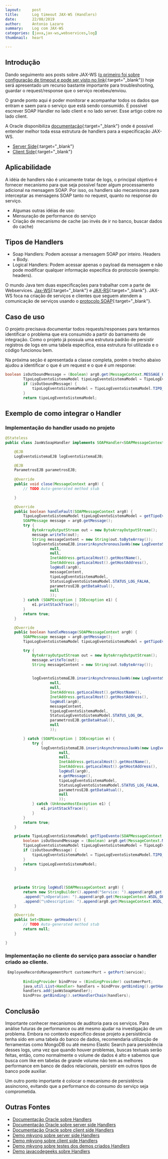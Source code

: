```yaml
---
layout:     post
title:      Log timeout JAX-WS (Handlers)
date:       22/08/2019
author:     Antonio Lazaro
summary:    Log com JAX-WS
categories: [java,jax-ws,webservices,log]
thumbnail:  heart

---
```


## Introdução


Dando seguimento aos posts sobre JAX-WS ([o primeiro foi sobre configuração de timeout e pode ser visto no link](https://antoniolazaro.dev/java/jax-ws/webservices/2019/05/20/timeout-jax-ws.html){:target="_blank"}) hoje será apresentado um recurso bastante importante para troubleshooting, guardar o request/response que o serviço recebeu/enviou.

O grande ponto aqui é poder monitorar e acompanhar todos os dados que entram e saem para o serviço que está sendo consumido. É possível escrever SOAP Handler no lado client e no lado server. Esse artigo cobre no lado client. 

A Oracle disponibiliza [documentação](https://docs.oracle.com/cd/E13222_01/wls/docs103/webserv_adv/handlers.html){:target="_blank"} onde é possível entender melhor toda essa estrutura de handlers para a especificação JAX-WS. 
* [Server Side](https://docs.oracle.com/cd/E13222_01/wls/docs103/webserv_adv/handlers.html#wp265142){:target="_blank"}
* [Client Side](https://docs.oracle.com/cd/E13222_01/wls/docs103/webserv_adv/handlers.html#wp267850){:target="_blank"}


## Aplicabilidade

A idéia de handlers não é unicamente tratar de logs, o principal objetivo é fornecer mecanismo para que seja possível fazer algum processamento adicional na mensagem SOAP. Por isso, os handlers são mecanismos para interceptar as mensagens SOAP tanto no request, quanto no response do serviço.

* Algumas outras idéias de uso:
* Mensuração de performance do serviço
* Criação de mecanismo de cache (ao invés de ir no banco, buscar dados do cache)

## Tipos de Handlers

* Soap Handlers: Podem acessar a mensagem SOAP por inteiro. Headers + Body.
* Logical Handlers: Podem acessar apenas o payload da mensagem e não pode modificar qualquer informação especifica do protocolo (exemplo: headers).


O mundo Java tem duas especificações para trabalhar com a parte de Webservices. [Jax-WS](https://docs.oracle.com/javaee/6/tutorial/doc/bnayl.html){:target="_blank"} e [JAX-RS](https://docs.oracle.com/javaee/6/tutorial/doc/giepu.html){:target="_blank"}. JAX-WS foca na criação de serviços e clientes que seguem atendem a comunicação de serviços usando o [protocolo SOAP](https://searchmicroservices.techtarget.com/definition/SOAP-Simple-Object-Access-Protocol){:target="_blank"}.


## Caso de uso

O projeto precisava documentar todos requests/responses para tentarmos identificar o problema que era consumido a partir do barramento de integração. Como o projeto já possuía uma estrutura padrão de persistir registros de logs em uma tabela específica, essa estrutura foi utilizada e o código funcionou bem.

Na próxima seção é apresentada a classe completa, porém o trecho abaixo ajudou a identificar o que é um request e o que é um response:

```java
boolean isOutboundMessage = (Boolean) arg0.get(MessageContext.MESSAGE_OUTBOUND_PROPERTY);
		TipoLogEventoSistemaModel tipoLogEventoSistemaModel = TipoLogEventoSistemaModel.TIPO_SAIDA_MENSAGENS_SOAP;
		if (isOutboundMessage) {
			tipoLogEventoSistemaModel = TipoLogEventoSistemaModel.TIPO_ENTRADA_MENSAGENS_SOAP;
		}
		return tipoLogEventoSistemaModel;
```


## Exemplo de como integrar o Handler

### Implementação do handler usado no projeto

```java
@Stateless
public class JaxWsSoapHandler implements SOAPHandler<SOAPMessageContext> {

	@EJB
	LogEventoSistemaEJB logEventoSistemaEJB;

	@EJB
	ParametrosEJB parametrosEJB;
	
	@Override
	public void close(MessageContext arg0) {
		// TODO Auto-generated method stub

	}

	@Override
	public boolean handleFault(SOAPMessageContext arg0) {
		TipoLogEventoSistemaModel tipoLogEventoSistemaModel = getTipoEvento(arg0);
		SOAPMessage message = arg0.getMessage();
		try {
			ByteArrayOutputStream out = new ByteArrayOutputStream();
			message.writeTo(out);
			String messageContent = new String(out.toByteArray());
			logEventoSistemaEJB.inserirAsynchronousJaxWs(new LogEventoSistemaModel(
					null,
					null, 
					InetAddress.getLocalHost().getHostName(),
					InetAddress.getLocalHost().getHostAddress(),
					logWsdl(arg0), 
					messageContent, 
					tipoLogEventoSistemaModel,
					StatusLogEventoSistemaModel.STATUS_LOG_FALHA, 
					parametrosEJB.getDataAtual(),
					null
					));
		} catch (SOAPException | IOException e1) {
			e1.printStackTrace();
		}
		return true;
	}

	@Override
	public boolean handleMessage(SOAPMessageContext arg0) {
		SOAPMessage message = arg0.getMessage();
		TipoLogEventoSistemaModel tipoLogEventoSistemaModel = getTipoEvento(arg0);

		try {
			ByteArrayOutputStream out = new ByteArrayOutputStream();
			message.writeTo(out);
			String messageContent = new String(out.toByteArray());

		
			logEventoSistemaEJB.inserirAsynchronousJaxWs(new LogEventoSistemaModel(
					null,
					null, 
					InetAddress.getLocalHost().getHostName(),
					InetAddress.getLocalHost().getHostAddress(),
					logWsdl(arg0), 
					messageContent, 
					tipoLogEventoSistemaModel,
					StatusLogEventoSistemaModel.STATUS_LOG_OK, 
					parametrosEJB.getDataAtual(),
					null
					));

		} catch (SOAPException | IOException e) {
			try {
				logEventoSistemaEJB.inserirAsynchronousJaxWs(new LogEventoSistemaModel(
						null,
						null, 
						InetAddress.getLocalHost().getHostName(),
						InetAddress.getLocalHost().getHostAddress(),
						logWsdl(arg0), 
						e.getMessage(), 
						tipoLogEventoSistemaModel,
						StatusLogEventoSistemaModel.STATUS_LOG_FALHA, 
						parametrosEJB.getDataAtual(),
						null
						));
			} catch (UnknownHostException e1) {
				e1.printStackTrace();
			}
		} 
		return true;
	}

	private TipoLogEventoSistemaModel getTipoEvento(SOAPMessageContext arg0) {
		boolean isOutboundMessage = (Boolean) arg0.get(MessageContext.MESSAGE_OUTBOUND_PROPERTY);
		TipoLogEventoSistemaModel tipoLogEventoSistemaModel = TipoLogEventoSistemaModel.TIPO_SAIDA_MENSAGENS_SOAP;
		if (isOutboundMessage) {
			tipoLogEventoSistemaModel = TipoLogEventoSistemaModel.TIPO_ENTRADA_MENSAGENS_SOAP;
		}
		return tipoLogEventoSistemaModel;
	}
	
	
	
	private String logWsdl(SOAPMessageContext arg0) {
		return new StringBuilder().append("Service: ").append(arg0.get(MessageContext.WSDL_SERVICE))
		.append("\nOperation: ").append(arg0.get(MessageContext.WSDL_OPERATION))
		.append("\nDescription: ").append(arg0.get(MessageContext.WSDL_DESCRIPTION)).toString();
	}

	@Override
	public Set<QName> getHeaders() {
		// TODO Auto-generated method stub
		return null;
	}

}
```

### Implementação no cliente do serviço para associar o handler criado ao cliente.

```java
 EmployeeRecordsManagementPort customerPort = getPort(service);
		
		BindingProvider bindProv = (BindingProvider) customerPort;
		java.util.List<Handler> handlers = bindProv.getBinding().getHandlerChain();
		handlers.add(jaxWsSoapHandler);
		bindProv.getBinding().setHandlerChain(handlers);
```

## Conclusão

Importante conhecer mecanismos de auditoria para os serviços. Para análise futuras de performance ou até mesmo ajudar na investigação de um problema. Embora no contexto específico desse projeto a persistência tenha sido em uma tabela do banco de dados, recomendaria utilização de ferramentas como MongoDB ou até mesmo Elastic Search para persistência desses logs, uma vez que quando houver problemas, buscas textuais serão feitas, então, como normalmente o volume de dados é alto e sabemos que busca com like em tabelas de grande volume não tem as melhores performance em banco de dados relacionais, persistir em outros tipos de banco pode auxiliar.

Um outro ponto importante é colocar o mecanismo de persistência assincrono, evitando que a performance do consumo do serviço seja comprometida.

## Outras Fontes

* [Documentação Oracle sobre Handlers](https://docs.oracle.com/cd/E13222_01/wls/docs103/webserv_adv/handlers.html)
* [Documentação Oracle sobre server side Handlers](https://docs.oracle.com/cd/E13222_01/wls/docs103/webserv_adv/handlers.html#wp265142)
* [Documentação Oracle sobre client side Handlers](https://docs.oracle.com/cd/E13222_01/wls/docs103/webserv_adv/handlers.html#wp267850)
* [Demo mkyong sobre server side Handlers](https://www.mkyong.com/webservices/jax-ws/jax-ws-soap-handler-in-server-side/)
* [Demo mkyong sobre client side Handlers](https://www.mkyong.com/webservices/jax-ws/jax-ws-soap-handler-in-client-side/)
* [Demo mkyong sobre testes dos demos criados Handlers](https://www.mkyong.com/webservices/jax-ws/jax-ws-soap-handler-testing-for-client-and-server-side/)
* [Demo javacodegeeks sobre Handlers](https://examples.javacodegeeks.com/enterprise-java/jws/jax-ws-soap-handler-example/)
   



